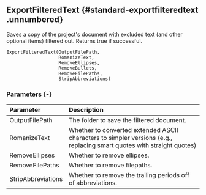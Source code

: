 ## ExportFilteredText {#standard-exportfilteredtext .unnumbered}

Saves a copy of the project's document with excluded text (and other optional items) filtered out. Returns true if successful.

```{sql}
ExportFilteredText(OutputFilePath,
                   RomanizeText,
                   RemoveEllipses,
                   RemoveBullets,
                   RemoveFilePaths,
                   StripAbbreviations)
```

### Parameters {-}

**Parameter** | **Description**
| :-- | :-- |
OutputFilePath | The folder to save the filtered document.
RomanizeText | Whether to converted extended ASCII characters to simpler versions (e.g., replacing smart quotes with straight quotes)
RemoveEllipses | Whether to remove ellipses.
RemoveFilePaths | Whether to remove filepaths.
StripAbbreviations | Whether to remove the trailing periods off of abbreviations.
